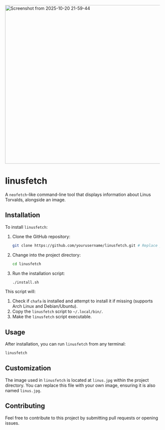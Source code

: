 <img width="1015" height="517" alt="Screenshot from 2025-10-20 21-59-44" src="https://github.com/user-attachments/assets/dd7db8fd-f5ab-4fff-8d2d-ac071d14f029" />

# linusfetch

A `neofetch`-like command-line tool that displays information about Linus Torvalds, alongside an image.

## Installation

To install `linusfetch`:

1.  Clone the GitHub repository:
    ```bash
    git clone https://github.com/yourusername/linusfetch.git # Replace yourusername
    ```
2.  Change into the project directory:
    ```bash
    cd linusfetch
    ```
3.  Run the installation script:
    ```bash
    ./install.sh
    ```

This script will:

1.  Check if `chafa` is installed and attempt to install it if missing (supports Arch Linux and Debian/Ubuntu).
2.  Copy the `linusfetch` script to `~/.local/bin/`.
3.  Make the `linusfetch` script executable.

## Usage

After installation, you can run `linusfetch` from any terminal:

```bash
linusfetch
```

## Customization

The image used in `linusfetch` is located at `linus.jpg` within the project directory. You can replace this file with your own image, ensuring it is also named `linus.jpg`.

## Contributing

Feel free to contribute to this project by submitting pull requests or opening issues.
